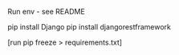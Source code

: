 Run env - see README

pip install Django
pip install djangorestframework

[run pip freeze > requirements.txt]